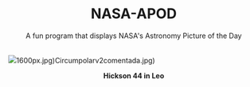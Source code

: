 <div align="center">
  <h1>
    NASA-APOD
  </h1>
</div>
  
<div align="center">
  A fun program that displays NASA's Astronomy Picture of the Day
</div>

<br>

![](https://apod.nasa.gov/apod/image/2504/ARP316.jpg)1600px.jpg)Circumpolarv2comentada.jpg)

<p align = "center">
  <b>Hickson 44 in Leo</b>
</p>
